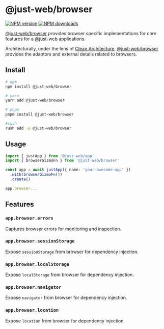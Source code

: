 # @just-web/browser

[![NPM version][npm-image]][npm-url]
[![NPM downloads][downloads-image]][downloads-url]

[@just-web/browser] provides browser specific implementations for core features for a [@just-web] applications.

Architecturally, under the lens of [Clean Architecture],
[@just-web/browser] provides the adaptors and external details related to browsers.

## Install

```sh
# npm
npm install @just-web/browser

# yarn
yarn add @just-web/browser

# pnpm
pnpm install @just-web/browser

#rush
rush add -p @just-web/browser
```

## Usage

```ts
import { justApp } from '@just-web/app'
import { browserGizmoFn } from '@just-web/browser'

const app = await justApp({ name: 'your-awesome-app' })
  .with(browserGizmoFn())
  .create()

app.browser...
```

## Features

### `app.browser.errors`

Captures browser errors for monitoring and inspection.

### `app.browser.sessionStorage`

Expose `sessionStorage` from browser for dependency injection.

### `app.browser.localStorage`

Expose `localStorage` from browser for dependency injection.

### `app.browser.navigator`

Expose `navigator` from browser for dependency injection.

### `app.browser.location`

Expose `location` from browser for dependency injection.

[@just-web]: https://github.com/justland/just-web
[@just-web/browser]: https://github.com/justland/just-web/tree/main/plugins/browser
[Clean Architecture]: https://blog.cleancoder.com/uncle-bob/2012/08/13/the-clean-architecture.html
[downloads-image]: https://img.shields.io/npm/dm/@just-web/browser.svg?style=flat
[downloads-url]: https://npmjs.org/package/@just-web/browser
[npm-image]: https://img.shields.io/npm/v/@just-web/browser.svg?style=flat
[npm-url]: https://npmjs.org/package/@just-web/browser
